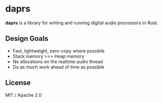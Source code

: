 # daprs

**daprs** is a library for writing and running digital audio processors in Rust.

## Design Goals

- Fast, lightweight, zero-copy where possible
- Stack memory >>> Heap memory
- No allocations on the realtime audio thread
- Do as much work ahead of time as possible

## License

MIT / Apache 2.0
